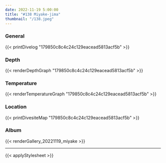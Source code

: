 ```yaml
---
date: 2022-11-19 5:00:00
title: "#138 Miyake-jima"
thumbnail: "/138.jpeg"
---
```


### General

{{< printDivelog "179850c8c4c24c129eacead5813acf5b" >}}

### Depth

{{< renderDepthGraph "179850c8c4c24c129eacead5813acf5b" >}}

### Temperature

{{< renderTemperatureGraph "179850c8c4c24c129eacead5813acf5b" >}}

### Location

{{< printDivesiteMap "179850c8c4c24c129eacead5813acf5b" >}}

### Album

{{< renderGallery_20221119_miyake >}}

---

{{< applyStylesheet >}}
